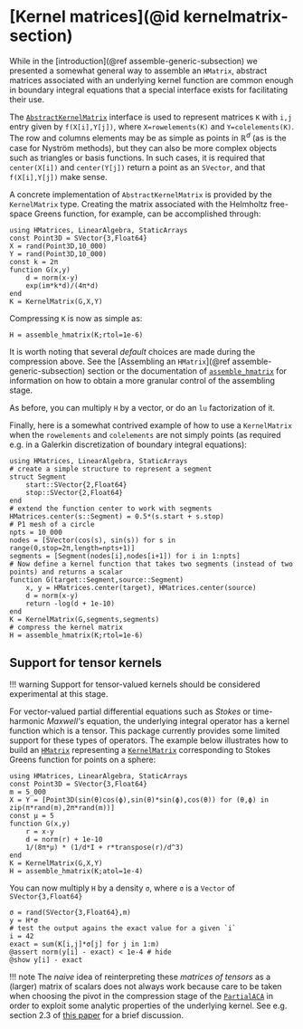 # [Kernel matrices](@id kernelmatrix-section)

While in the [introduction](@ref assemble-generic-subsection) we presented a
somewhat general way to assemble an `HMatrix`, abstract matrices associated with
an underlying kernel function are common enough in boundary integral equations
that a special interface exists for facilitating their use.

The [`AbstractKernelMatrix`](@ref) interface is used to represent matrices `K` with
`i,j` entry given by `f(X[i],Y[j])`, where `X=rowelements(K)` and
`Y=colelements(K)`. The row and columns elements may be as simple as points in
$\mathbb{R}^d$ (as is the case for Nyström methods), but they can also be more
complex objects such as triangles or basis functions. In such cases, it is
required that `center(X[i])` and `center(Y[j])` return a point as an `SVector`,
and that `f(X[i],Y[j])` make sense.

A concrete implementation of `AbstractKernelMatrix` is provided by the
`KernelMatrix` type. Creating the matrix associated with the Helmholtz
free-space Greens function, for example, can be accomplished through:

```@example kernel-matrix
using HMatrices, LinearAlgebra, StaticArrays
const Point3D = SVector{3,Float64}
X = rand(Point3D,10_000)
Y = rand(Point3D,10_000)
const k = 2π
function G(x,y) 
    d = norm(x-y)
    exp(im*k*d)/(4π*d)
end
K = KernelMatrix(G,X,Y)
```

Compressing `K` is now as simple as:

```@example kernel-matrix
H = assemble_hmatrix(K;rtol=1e-6)
```

It is worth noting that several *default* choices are made during the
compression above. See the [Assembling an `HMatrix`](@ref
assemble-generic-subsection) section or the documentation of
[`assemble_hmatrix`](@ref) for information on how to obtain a more granular
control of the assembling stage.

As before, you can multiply `H` by a vector, or do an `lu` factorization of it.

Finally, here is a somewhat contrived example of how to use a `KernelMatrix`
when the `rowelements` and `colelements` are not simply points (as required e.g.
in a Galerkin discretization of boundary integral equations):

```@example galerkin-kernel
using HMatrices, LinearAlgebra, StaticArrays
# create a simple structure to represent a segment
struct Segment
    start::SVector{2,Float64}
    stop::SVector{2,Float64}
end
# extend the function center to work with segments
HMatrices.center(s::Segment) = 0.5*(s.start + s.stop)
# P1 mesh of a circle
npts = 10_000
nodes = [SVector(cos(s), sin(s)) for s in range(0,stop=2π,length=npts+1)]
segments = [Segment(nodes[i],nodes[i+1]) for i in 1:npts]
# Now define a kernel function that takes two segments (instead of two points) and returns a scalar
function G(target::Segment,source::Segment) 
    x, y = HMatrices.center(target), HMatrices.center(source)
    d = norm(x-y)
    return -log(d + 1e-10)
end
K = KernelMatrix(G,segments,segments)
# compress the kernel matrix
H = assemble_hmatrix(K;rtol=1e-6)
```

## Support for tensor kernels

!!! warning
    Support for tensor-valued kernels should be considered experimental at this
    stage.

For vector-valued partial differential equations such as *Stokes* or
time-harmonic *Maxwell's* equation, the underlying integral operator has a
kernel function which is a tensor. This package currently provides some limited
support for these types of operators. The example below illustrates how to build
an [`HMatrix`](@ref) representing a [`KernelMatrix`](@ref) corresponding to
Stokes Greens function for points on a sphere:

```@example stokes
using HMatrices, LinearAlgebra, StaticArrays
const Point3D = SVector{3,Float64}
m = 5_000
X = Y = [Point3D(sin(θ)cos(ϕ),sin(θ)*sin(ϕ),cos(θ)) for (θ,ϕ) in zip(π*rand(m),2π*rand(m))]
const μ = 5
function G(x,y)
    r = x-y
    d = norm(r) + 1e-10
    1/(8π*μ) * (1/d*I + r*transpose(r)/d^3)
end
K = KernelMatrix(G,X,Y)
H = assemble_hmatrix(K;atol=1e-4)
```

You can now multiply `H` by a density `σ`, where `σ` is a `Vector` of
`SVector{3,Float64}`

```@example stokes
σ = rand(SVector{3,Float64},m)
y = H*σ
# test the output agains the exact value for a given `i`
i = 42
exact = sum(K[i,j]*σ[j] for j in 1:m)
@assert norm(y[i] - exact) < 1e-4 # hide
@show y[i] - exact
```

!!! note
    The *naive* idea of reinterpreting these *matrices of tensors* as a (larger)
    matrix of scalars does not always work because care to be taken when
    choosing the pivot in the compression stage of the [`PartialACA`](@ref) in
    order to exploit some analytic properties of the underlying kernel. See
    e.g. section 2.3 of [this
    paper](https://www.sciencedirect.com/science/article/pii/S0021999117306721)
    for a brief discussion.
